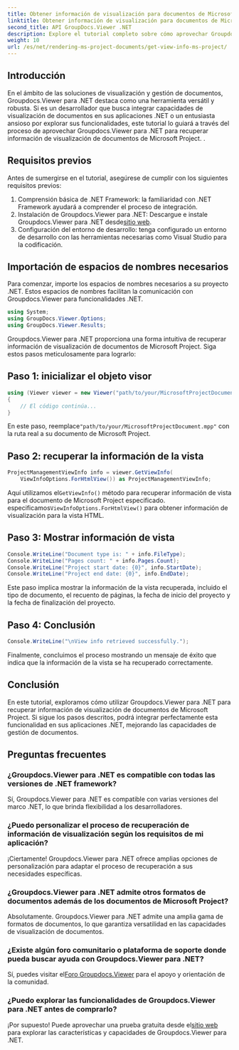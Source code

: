 ```yaml
---
title: Obtener información de visualización para documentos de Microsoft Project
linktitle: Obtener información de visualización para documentos de Microsoft Project
second_title: API GroupDocs.Viewer .NET
description: Explore el tutorial completo sobre cómo aprovechar Groupdocs.Viewer para .NET para recuperar información de visualización de documentos de Microsoft Project sin esfuerzo.
weight: 10
url: /es/net/rendering-ms-project-documents/get-view-info-ms-project/
---
```

## Introducción
En el ámbito de las soluciones de visualización y gestión de documentos, Groupdocs.Viewer para .NET destaca como una herramienta versátil y robusta. Si es un desarrollador que busca integrar capacidades de visualización de documentos en sus aplicaciones .NET o un entusiasta ansioso por explorar sus funcionalidades, este tutorial lo guiará a través del proceso de aprovechar Groupdocs.Viewer para .NET para recuperar información de visualización de documentos de Microsoft Project. .
## Requisitos previos
Antes de sumergirse en el tutorial, asegúrese de cumplir con los siguientes requisitos previos:
1. Comprensión básica de .NET Framework: la familiaridad con .NET Framework ayudará a comprender el proceso de integración.
2.  Instalación de Groupdocs.Viewer para .NET: Descargue e instale Groupdocs.Viewer para .NET desde[sitio web](https://releases.groupdocs.com/viewer/net/).
3. Configuración del entorno de desarrollo: tenga configurado un entorno de desarrollo con las herramientas necesarias como Visual Studio para la codificación.

## Importación de espacios de nombres necesarios
Para comenzar, importe los espacios de nombres necesarios a su proyecto .NET. Estos espacios de nombres facilitan la comunicación con Groupdocs.Viewer para funcionalidades .NET.

```csharp
using System;
using GroupDocs.Viewer.Options;
using GroupDocs.Viewer.Results;
```

Groupdocs.Viewer para .NET proporciona una forma intuitiva de recuperar información de visualización de documentos de Microsoft Project. Siga estos pasos meticulosamente para lograrlo:
## Paso 1: inicializar el objeto visor
```csharp
using (Viewer viewer = new Viewer("path/to/your/MicrosoftProjectDocument.mpp"))
{
    // El código continúa...
}
```
 En este paso, reemplace`"path/to/your/MicrosoftProjectDocument.mpp"` con la ruta real a su documento de Microsoft Project.
## Paso 2: recuperar la información de la vista
```csharp
ProjectManagementViewInfo info = viewer.GetViewInfo(
    ViewInfoOptions.ForHtmlView()) as ProjectManagementViewInfo;
```
 Aquí utilizamos el`GetViewInfo()` método para recuperar información de vista para el documento de Microsoft Project especificado. especificamos`ViewInfoOptions.ForHtmlView()` para obtener información de visualización para la vista HTML.
## Paso 3: Mostrar información de vista
```csharp
Console.WriteLine("Document type is: " + info.FileType);
Console.WriteLine("Pages count: " + info.Pages.Count);
Console.WriteLine("Project start date: {0}", info.StartDate);
Console.WriteLine("Project end date: {0}", info.EndDate);
```
Este paso implica mostrar la información de la vista recuperada, incluido el tipo de documento, el recuento de páginas, la fecha de inicio del proyecto y la fecha de finalización del proyecto.
## Paso 4: Conclusión
```csharp
Console.WriteLine("\nView info retrieved successfully.");
```
Finalmente, concluimos el proceso mostrando un mensaje de éxito que indica que la información de la vista se ha recuperado correctamente.

## Conclusión
En este tutorial, exploramos cómo utilizar Groupdocs.Viewer para .NET para recuperar información de visualización de documentos de Microsoft Project. Si sigue los pasos descritos, podrá integrar perfectamente esta funcionalidad en sus aplicaciones .NET, mejorando las capacidades de gestión de documentos.
## Preguntas frecuentes

### ¿Groupdocs.Viewer para .NET es compatible con todas las versiones de .NET framework?

Sí, Groupdocs.Viewer para .NET es compatible con varias versiones del marco .NET, lo que brinda flexibilidad a los desarrolladores.

### ¿Puedo personalizar el proceso de recuperación de información de visualización según los requisitos de mi aplicación?

¡Ciertamente! Groupdocs.Viewer para .NET ofrece amplias opciones de personalización para adaptar el proceso de recuperación a sus necesidades específicas.

### ¿Groupdocs.Viewer para .NET admite otros formatos de documentos además de los documentos de Microsoft Project?

Absolutamente. Groupdocs.Viewer para .NET admite una amplia gama de formatos de documentos, lo que garantiza versatilidad en las capacidades de visualización de documentos.

### ¿Existe algún foro comunitario o plataforma de soporte donde pueda buscar ayuda con Groupdocs.Viewer para .NET?

 Sí, puedes visitar el[Foro Groupdocs.Viewer](https://forum.groupdocs.com/c/viewer/9) para el apoyo y orientación de la comunidad.

### ¿Puedo explorar las funcionalidades de Groupdocs.Viewer para .NET antes de comprarlo?

 ¡Por supuesto! Puede aprovechar una prueba gratuita desde el[sitio web](https://releases.groupdocs.com/) para explorar las características y capacidades de Groupdocs.Viewer para .NET.